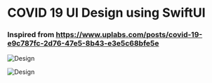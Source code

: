 # COVID 19 UI Design using SwiftUI
 
### Inspired from https://www.uplabs.com/posts/covid-19-e9c787fc-2d76-47e5-8b43-e3e5c68bfe5e

![Design](https://user-images.githubusercontent.com/49426260/82202681-ebf59e80-991f-11ea-827a-4a4273ab8b23.png)

![Design](https://user-images.githubusercontent.com/49426260/82203070-69b9aa00-9920-11ea-8a5f-36e421209c2e.png)
